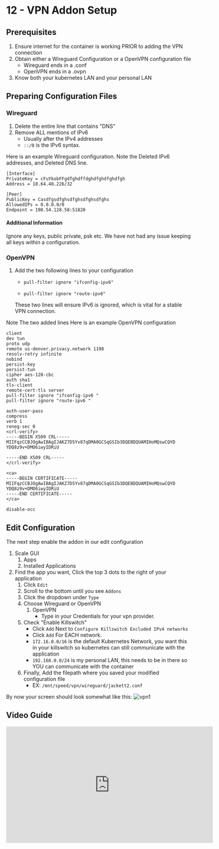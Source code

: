 # 12 - VPN Addon Setup

## Prerequisites

1. Ensure internet for the container is working PRIOR to adding the VPN connection
2. Obtain either a Wireguard Configuration or a OpenVPN configuration file
    - Wireguard ends in a .conf
    - OpenVPN ends in a .ovpn
3. Know both your kubernetes LAN and your personal LAN

## Preparing Configuration Files

### Wireguard

1. Delete the entire line that contains "DNS"
2. Remove ALL mentions of IPv6
    - Usually after the IPv4 addresses
    - ```::/0``` is the IPv6 syntax.

Here is an example Wireguard configuration.
Note the Deleted IPv6 addresses, and Deleted DNS line.

```text
[Interface]
PrivateKey = cFuYkobFFgdfghdffdghdfghdfghdfgh
Address = 10.64.48.226/32

[Peer]
PublicKey = Casdfgsdfghsdfghsdfghsdfghs
AllowedIPs = 0.0.0.0/0
Endpoint = 198.54.128.58:51820
```

#### Additional Information

Ignore any keys, public private, psk etc.
We have not had any issue keeping all keys within a configuration.

### OpenVPN

1. Add the two following lines to your configuration
    - `pull-filter ignore "ifconfig-ipv6"`

    - `pull-filter ignore "route-ipv6"`

    These two lines will ensure IPv6 is ignored, which is vital for a stable VPN connection.

Note The two added lines
Here is an example OpenVPN configuration

```text
client
dev tun
proto udp
remote us-denver.privacy.network 1198
resolv-retry infinite
nobind
persist-key
persist-tun
cipher aes-128-cbc
auth sha1
tls-client
remote-cert-tls server
pull-filter ignore "ifconfig-ipv6 "
pull-filter ignore "route-ipv6 "

auth-user-pass
compress
verb 1
reneg-sec 0
<crl-verify>
-----BEGIN X509 CRL-----
MIIFqzCCBJOgAwIBAgIJAKZ7D5Yv87qDMA0GCSqGSIb3DQEBDQUAMIHoMQswCQYD
YDQ8z9v+DMO6iwyIDRiU

-----END X509 CRL-----
</crl-verify>

<ca>
-----BEGIN CERTIFICATE-----
MIIFqzCCBJOgAwIBAgIJAKZ7D5Yv87qDMA0GCSqGSIb3DQEBDQUAMIHoMQswCQYD
YDQ8z9v+DMO6iwyIDRiU
-----END CERTIFICATE-----
</ca>

disable-occ
```

## Edit Configuration

The next step enable the addon in our edit configuration

1. Scale GUI
    1. Apps
    2. Installed Applications
2. Find the app you want, Click the top 3 dots to the right of your application
    1. Click ```Edit```
    2. Scroll to the bottom until you see ```Addons```
    3. Click the dropdown under ```Type```
    4. Choose Wireguard or OpenVPN
        1. OpenVPN
            - Type in your Credentials for your vpn provider.
    5. Check "Enable Killswitch"
        - Click ```Add``` Next to ```Configure Killswitch Excluded IPv4 networks```
        - Click ```Add``` For EACH network.
        - ```172.16.0.0/16``` is the default Kubernetes Network, you want this in your killswitch so kubernetes can still communicate with the application
        - ```192.168.0.0/24``` is my personal LAN, this needs to be in there so YOU can communicate with the container
    6. Finally, Add the filepath where you saved your modified configuration file
        - EX: ```/mnt/speed/vpn/wireguard/jackett2.conf```

By now your screen should look somewhat like this:
![vpn1](/img/vpn/vpn1.png)

## Video Guide

<iframe width="560" height="315" src="https://www.youtube.com/embed/zSNApt-Ojng" title="YouTube video player" frameborder="0" allow="accelerometer; autoplay; clipboard-write; encrypted-media; gyroscope; picture-in-picture" allowfullscreen></iframe>
